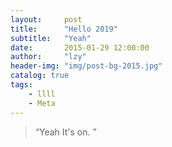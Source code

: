 ```yaml
---
layout:     post
title:      "Hello 2019"
subtitle:   "Yeah"
date:       2015-01-29 12:00:00
author:     "lzy"
header-img: "img/post-bg-2015.jpg"
catalog: true
tags:
    - llll
    - Meta
---
```


> “Yeah It's on. ”
> 